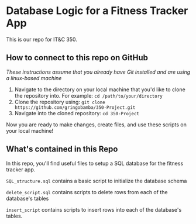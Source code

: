 # Database Logic for a Fitness Tracker App

This is our repo for IT&C 350.

## How to connect to this repo on GitHub

*These instructions assume that you already have Git installed and are using a linux-based machine*

1. Navigate to the directory on your local machine that you'd like to clone the repository into. For example:
```cd /path/to/your/directory```
2. Clone the repository using:
```git clone https://github.com/gringobamba/350-Project.git```
3. Navigate into the cloned repository:
```cd 350-Project```

Now you are ready to make changes, create files, and use these scripts on your local machine!

## What's contained in this Repo
In this repo, you'll find useful files to setup a SQL database for the fitness tracker app.

```SQL_structure.sql``` contains a basic script to initialize the database schema

```delete_script.sql``` contains scripts to delete rows from each of the database's tables

```insert_script``` contains scripts to insert rows into each of the database's tables.